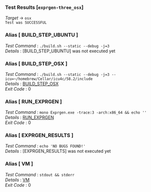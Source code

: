 ### Test Results [`exprgen-three_osx`]   
*Target* -> `osx`   
`Test was SUCCESSFUL`

### Alias [ BUILD_STEP_UBUNTU ]   
*Test Command* : `./build.sh --static --debug -j=3`   
*Details*      : [BUILD_STEP_UBUNTU] was not executed yet   

   
### Alias [ BUILD_STEP_OSX ]   
*Test Command* : `./build.sh --static --debug -j=3 --icu=~/homebrew/Cellar/icu4c/58.2/include`   
*Details*      : [BUILD_STEP_OSX](https://github.com/CCRobot/TestResults/blob/20180204T151223exprgen-three_osx/BUILD_STEP_OSX_1.md)   
*Exit Code*    : 0   

   
### Alias [ RUN_EXPRGEN ]   
*Test Command* : `mono Exprgen.exe -trace:3 -arch:x86_64 && echo ''`   
*Details*      : [RUN_EXPRGEN](https://github.com/CCRobot/TestResults/blob/20180204T151223exprgen-three_osx/RUN_EXPRGEN_4.md)   
*Exit Code*    : 0   

   
### Alias [ EXPRGEN_RESULTS ]   
*Test Command* : `echo 'NO BUGS FOUND!'`   
*Details*      : [EXPRGEN_RESULTS] was not executed yet   

   
### Alias [ VM ]   
*Test Command* : `stdout && stderr`   
*Details*      : [VM](https://github.com/CCRobot/TestResults/blob/20180204T151223exprgen-three_osx/VM_12.md)   
*Exit Code*    : 0   

   
